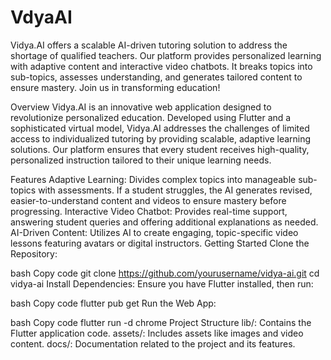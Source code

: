 # VdyaAI
Vidya.AI offers a scalable AI-driven tutoring solution to address the shortage of qualified teachers. Our platform provides personalized learning with adaptive content and interactive video chatbots. It breaks topics into sub-topics, assesses understanding, and generates tailored content to ensure mastery. Join us in transforming education!



Overview
Vidya.AI is an innovative web application designed to revolutionize personalized education. Developed using Flutter and a sophisticated virtual model, Vidya.AI addresses the challenges of limited access to individualized tutoring by providing scalable, adaptive learning solutions. Our platform ensures that every student receives high-quality, personalized instruction tailored to their unique learning needs.

Features
Adaptive Learning: Divides complex topics into manageable sub-topics with assessments. If a student struggles, the AI generates revised, easier-to-understand content and videos to ensure mastery before progressing.
Interactive Video Chatbot: Provides real-time support, answering student queries and offering additional explanations as needed.
AI-Driven Content: Utilizes AI to create engaging, topic-specific video lessons featuring avatars or digital instructors.
Getting Started
Clone the Repository:

bash
Copy code
git clone https://github.com/yourusername/vidya-ai.git
cd vidya-ai
Install Dependencies: Ensure you have Flutter installed, then run:

bash
Copy code
flutter pub get
Run the Web App:

bash
Copy code
flutter run -d chrome
Project Structure
lib/: Contains the Flutter application code.
assets/: Includes assets like images and video content.
docs/: Documentation related to the project and its features.
